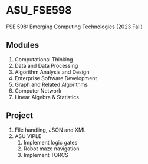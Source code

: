# ASU_FSE598
FSE 598: Emerging Computing Technologies (2023 Fall)

## Modules
1. Computational Thinking
2. Data and Data Processing
3. Algorithm Analysis and Design
4. Enterprise Software Development
5. Graph and Related Algorithms
6. Computer Network
7. Linear Algebra & Statistics

## Project
1. File handling, JSON and XML
2. ASU VIPLE
    1. Implement logic gates
    2. Robot maze navigation
    3. Implement TORCS
